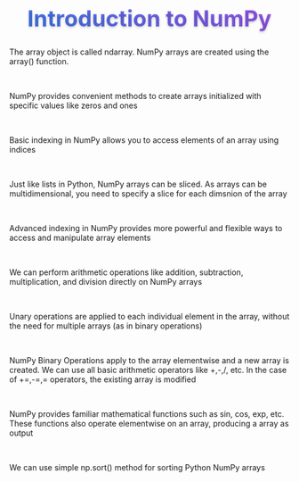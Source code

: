
<head>
    <style>
        .beautiful-heading {
            font-size: 2.5rem;
            font-weight: 700;
            background: linear-gradient(45deg, #3b82f6, #a855f7);
            -webkit-background-clip: text;
            -webkit-text-fill-color: transparent;
            position: relative;
            text-align: center;
            text-shadow: 0 2px 4px rgba(0, 0, 0, 0.2);
        }
        .beautiful-heading::after {
            content: '';
            position: absolute;
            bottom: -8px;
            left: 50%;
            transform: translateX(-50%);
            width: 0;
            height: 3px;
            background: linear-gradient(45deg, #3b82f6, #a855f7);
            transition: width 0.3s ease;
        }
        .beautiful-heading:hover::after {
            width: 50%;
        }
    </style>
</head>
<body class="bg-gray-900 min-h-screen flex items-center justify-center">
    <h1 class="beautiful-heading">Introduction to NumPy</h1>
</body>


The array object is called ndarray.
NumPy arrays are created using the array() function.

<br>

NumPy provides convenient methods to create arrays initialized with specific values like zeros and ones

<br>

Basic indexing in NumPy allows you to access elements of an array using indices

<br>

Just like lists in Python, NumPy arrays can be sliced. As arrays can be multidimensional, you need to specify a slice for each dimsnion of the array

<br>

Advanced indexing in NumPy provides more powerful and flexible ways to access and manipulate array elements

<br>

We can perform arithmetic operations like addition, subtraction, multiplication, and division directly on NumPy arrays

<br>

Unary operations are applied to each individual element in the array, without the need for multiple arrays (as in binary operations)

<br>

NumPy Binary Operations apply to the array elementwise and a new array is created. We can use all basic arithmetic operators like +,-,/, etc. In the case of +=,-=,= operators, the existing array is modified

<br>

NumPy provides familiar mathematical functions such as sin, cos, exp, etc. These functions also operate elementwise on an array, producing a array as output

<br>

We can use simple np.sort() method for sorting Python NumPy arrays
